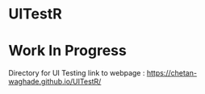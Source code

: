 # UITestR
# Work In Progress
Directory for UI Testing
link to webpage : https://chetan-waghade.github.io/UITestR/
